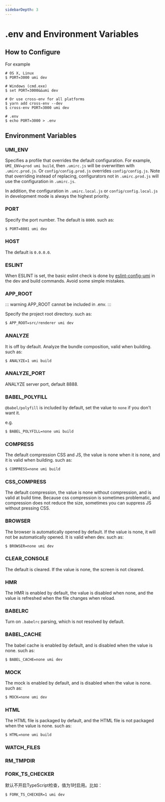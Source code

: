 ```yaml
---
sidebarDepth: 3
---
```


# .env and Environment Variables

## How to Configure

For example

```
# OS X, Linux
$ PORT=3000 umi dev

# Windows (cmd.exe)
$ set PORT=3000&&umi dev

# Or use cross-env for all platforms
$ yarn add cross-env --dev
$ cross-env PORT=3000 umi dev

# .env
$ echo PORT=3000 > .env
```

## Environment Variables

### UMI_ENV

Specifies a profile that overrides the default configuration. For example, `UMI_ENV=prod umi build`, then `.umirc.js` will be overwritten with `.umirc.prod.js`. Or `config/config.prod.js` overrides `config/config.js`. Note that overriding instead of replacing, configurators not in `.umirc.prod.js` will use the configuration in `.umirc.js`.

In addition, the configuration in `.umirc.local.js` or `config/config.local.js` in development mode is always the highest priority.

### PORT

Specify the port number. The default is `8000`. such as:

```bash
$ PORT=8001 umi dev
```

### HOST

The default is `0.0.0.0`.

### ESLINT <Badge text="2.4.0+"/>

When ESLINT is set, the basic eslint check is done by [eslint-config-umi](https://github.com/umijs/umi/tree/master/packages/eslint-config-umi) in the dev and build commands. Avoid some simple mistakes.

### APP_ROOT

::: warning
APP_ROOT cannot be included in .env.
:::

Specify the project root directory. such as:

```bash
$ APP_ROOT=src/renderer umi dev
```

### ANALYZE

It is off by default. Analyze the bundle composition, valid when building. such as:

```bash
$ ANALYZE=1 umi build
```

### ANALYZE_PORT

ANALYZE server port, default 8888.

### BABEL_POLYFILL <Badge text="2.2.0+"/>

`@babel/polyfill` is included by default, set the value to `none` if you don't want it.

e.g.

```bash
$ BABEL_POLYFILL=none umi build
```

### COMPRESS

The default compression CSS and JS, the value is none when it is none, and it is valid when building. such as:

```bash
$ COMPRESS=none umi build
```

### CSS_COMPRESS

The default compression, the value is none without compression, and is valid at build time. Because css compression is sometimes problematic, and compression does not reduce the size, sometimes you can suppress JS without pressing CSS.

### BROWSER

The browser is automatically opened by default. If the value is none, it will not be automatically opened. It is valid when dev. such as:

```bash
$ BROWSER=none umi dev
```

### CLEAR_CONSOLE

The default is cleared. If the value is none, the screen is not cleared.

### HMR

The HMR is enabled by default, the value is disabled when none, and the value is refreshed when the file changes when reload.

### BABELRC

Turn on `.babelrc` parsing, which is not resolved by default.

### BABEL_CACHE

The babel cache is enabled by default, and is disabled when the value is none. such as:

```bash
$ BABEL_CACHE=none umi dev
```

### MOCK

The mock is enabled by default, and is disabled when the value is none. such as:

```bash
$ MOCK=none umi dev
```

### HTML

The HTML file is packaged by default, and the HTML file is not packaged when the value is none. such as:

```bash
$ HTML=none umi build
```

### WATCH_FILES

### RM_TMPDIR
### FORK_TS_CHECKER
默认不开启TypeScript检查，值为1时启用。比如：
 ```bash
$ FORK_TS_CHECKER=1 umi dev
 ```

